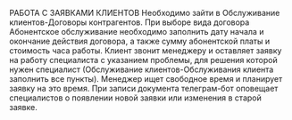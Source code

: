 РАБОТА С ЗАЯВКАМИ КЛИЕНТОВ
Необходимо зайти в Обслуживание клиентов-Договоры контрагентов. При выборе вида договора Абонентское обслуживание необходимо заполнить дату начала и окончание действия договора, а также сумму абонентской платы и стоимость часа работы.
Клиент звонит менеджеру и оставляет заявку на работу специалиста с указанием проблемы, для решения которой нужен специалист (Обслуживание клиентов-Обслуживания клиента заполнить все пункты). Менеджер ищет свободное время и планирует заявку на это время. При записи документа телеграм-бот оповещает специалистов о появлении новой заявки или изменения в старой заявке.
